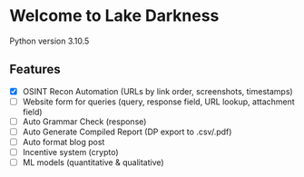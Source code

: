 # Welcome to Lake Darkness
Python version 3.10.5

## Features
- [x] OSINT Recon Automation (URLs by link order, screenshots, timestamps)
- [ ] Website form for queries (query, response field, URL lookup, attachment field)
- [ ] Auto Grammar Check (response)
- [ ] Auto Generate Compiled Report (DP export to .csv/.pdf)
- [ ] Auto format blog post
- [ ] Incentive system (crypto)
- [ ] ML models (quantitative & qualitative)